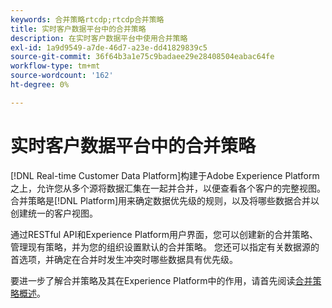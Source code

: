 ```yaml
---
keywords: 合并策略rtcdp;rtcdp合并策略
title: 实时客户数据平台中的合并策略
description: 在实时客户数据平台中使用合并策略
exl-id: 1a9d9549-a7de-46d7-a23e-dd41829839c5
source-git-commit: 36f64b3a1e75c9badaee29e28408504eabac64fe
workflow-type: tm+mt
source-wordcount: '162'
ht-degree: 0%

---
```


# 实时客户数据平台中的合并策略

[!DNL Real-time Customer Data Platform]构建于Adobe Experience Platform之上，允许您从多个源将数据汇集在一起并合并，以便查看各个客户的完整视图。 合并策略是[!DNL Platform]用来确定数据优先级的规则，以及将哪些数据合并以创建统一的客户视图。

通过RESTful API和Experience Platform用户界面，您可以创建新的合并策略、管理现有策略，并为您的组织设置默认的合并策略。 您还可以指定有关数据源的首选项，并确定在合并时发生冲突时哪些数据具有优先级。

要进一步了解合并策略及其在Experience Platform中的作用，请首先阅读[合并策略概述](../../profile/merge-policies/overview.md)。
